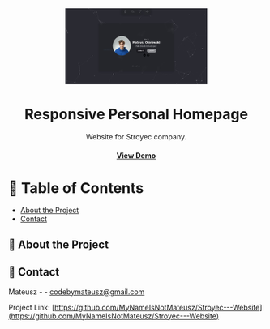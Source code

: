 <div align='center'>

<img src=https://raw.githubusercontent.com/MyNameIsNotMateusz/Personal-Homepage-new/main/images/preview.JPG alt="logo" width=280 height=150 />

<h1>Responsive Personal Homepage</h1>
<p>Website for Stroyec company.</p>

<h4> <a href=https://github.com/MyNameIsNotMateusz/Personal-Homepage-new>View Demo</a> <span>


</div>

# :notebook_with_decorative_cover: Table of Contents

- [About the Project](#star2-about-the-project)
- [Contact](#handshake-contact)


## :star2: About the Project

## :handshake: Contact

Mateusz - - codebymateusz@gmail.com

Project Link: [https://github.com/MyNameIsNotMateusz/Stroyec---Website](https://github.com/MyNameIsNotMateusz/Stroyec---Website)
